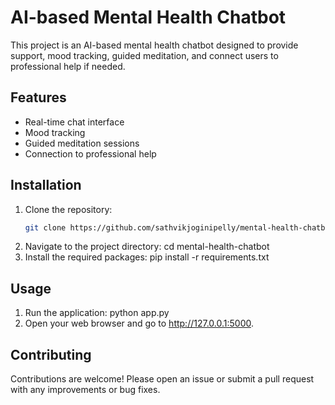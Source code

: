 # AI-based Mental Health Chatbot

This project is an AI-based mental health chatbot designed to provide support, mood tracking, guided meditation, and connect users to professional help if needed.

## Features
- Real-time chat interface
- Mood tracking
- Guided meditation sessions
- Connection to professional help

## Installation
1. Clone the repository:
   ```bash
   git clone https://github.com/sathvikjoginipelly/mental-health-chatbot.git
2. Navigate to the project directory:
   cd mental-health-chatbot
3. Install the required packages:
   pip install -r requirements.txt

## Usage
1. Run the application:
   python app.py
2. Open your web browser and go to http://127.0.0.1:5000.

## Contributing
Contributions are welcome! Please open an issue or submit a pull request with any improvements or bug fixes.
